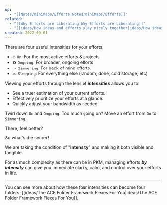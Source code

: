 ```yaml
---
up:
  - "[[Notes/miniMaps/Efforts|Notes/miniMaps/Efforts]]"
related:
  - "[[Why Efforts are Liberating|Why Efforts are Liberating]]"
  - "[[ideas/How ideas and efforts play nicely together|ideas/How ideas and efforts play nicely together]]"
created: 2022-09-01
---
```

There are four useful intensities for your efforts. 

- 🔥 `On`: For the most active efforts & projects
- ♻️ `Ongoing`: For broader, ongoing efforts
- 〜 `Simmering`: For back of mind efforts
- 💤 `Sleeping`: For everything else (random, done, cold storage, etc)

Viewing your efforts through the lens of ***intensities*** allows you to:

- See a truer estimation of your current efforts.
- Effectively prioritize your efforts at a glance.  
- Quickly adjust your bandwidth as needed.

Twirl down `On` and `Ongoing`. Too much going on? Move an effort from `On` to `Simmering`. 

There, feel better? 

So what's the secret?

We are taking the condition of "**Intensity**" and making it both visible and tangible. 

For as much complexity as there can be in PKM, managing efforts ***by intensity*** can give you immediate clarity, calm, and control over your efforts in life.

---

You can see more about how these four intensities can become four folders: [[ideas/The ACE Folder Framework Flexes For You|ideas/The ACE Folder Framework Flexes For You]].
